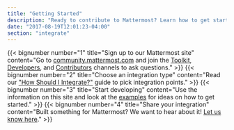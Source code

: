 ```yaml
---
title: "Getting Started"
description: "Ready to contribute to Mattermost? Learn how to get started building an integration."
date: "2017-08-19T12:01:23-04:00"
section: "integrate"
---
```


{{< bignumber number="1" title="Sign up to our Mattermost site" content="Go to [community.mattermost.com](https://community.mattermost.com/signup_user_complete) and join the [Toolkit](https://community.mattermost.com/core/channels/developer-toolkit), [Developers](https://community.mattermost.com/core/channels/developers), and [Contributors](https://community.mattermost.com/core/channels/tickets) channels to ask questions." >}}
{{< bignumber number="2" title="Choose an integration type" content="Read our [\"How Should I Integrate?\"](/integrate/getting-started/how-should-i-integrate/) guide to pick integration points." >}}
{{< bignumber number="3" title="Start developing" content="Use the information on this site and look at the [examples](/integrate/examples/) for ideas on how to get started." >}}
{{< bignumber number="4" title="Share your integration" content="Built something for Mattermost? We want to hear about it! [Let us know here](https://www.mattermost.org/share-your-mattermost-projects/)." >}}
